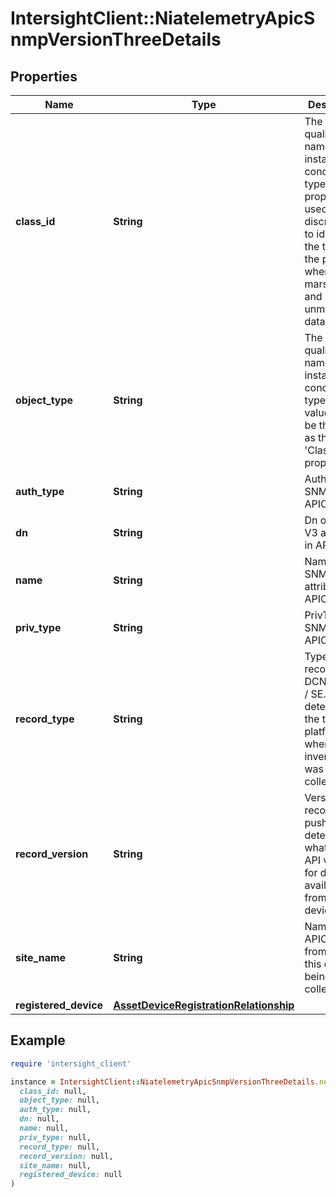 # IntersightClient::NiatelemetryApicSnmpVersionThreeDetails

## Properties

| Name | Type | Description | Notes |
| ---- | ---- | ----------- | ----- |
| **class_id** | **String** | The fully-qualified name of the instantiated, concrete type. This property is used as a discriminator to identify the type of the payload when marshaling and unmarshaling data. | [default to &#39;niatelemetry.ApicSnmpVersionThreeDetails&#39;] |
| **object_type** | **String** | The fully-qualified name of the instantiated, concrete type. The value should be the same as the &#39;ClassId&#39; property. | [default to &#39;niatelemetry.ApicSnmpVersionThreeDetails&#39;] |
| **auth_type** | **String** | AuthType of SNMP V3 in APIC. | [optional] |
| **dn** | **String** | Dn of SNMP V3 attribute in APIC. | [optional] |
| **name** | **String** | Name of SNMP V3 attribute in APIC. | [optional] |
| **priv_type** | **String** | PrivType of SNMP V3 in APIC. | [optional] |
| **record_type** | **String** | Type of record DCNM / APIC / SE. This determines the type of platform where inventory was collected. | [optional] |
| **record_version** | **String** | Version of record being pushed. This determines what was the API version for data available from the device. | [optional] |
| **site_name** | **String** | Name of the APIC site from which this data is being collected. | [optional] |
| **registered_device** | [**AssetDeviceRegistrationRelationship**](AssetDeviceRegistrationRelationship.md) |  | [optional] |

## Example

```ruby
require 'intersight_client'

instance = IntersightClient::NiatelemetryApicSnmpVersionThreeDetails.new(
  class_id: null,
  object_type: null,
  auth_type: null,
  dn: null,
  name: null,
  priv_type: null,
  record_type: null,
  record_version: null,
  site_name: null,
  registered_device: null
)
```

